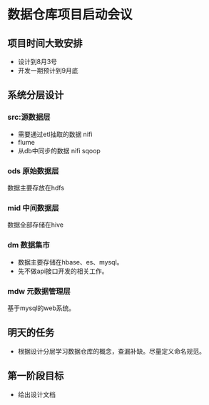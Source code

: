 # 数据仓库项目启动会议

## 项目时间大致安排

* 设计到8月3号
* 开发一期预计到9月底


## 系统分层设计

### src:源数据层
* 需要通过etl抽取的数据
nifi
* flume
* 从db中同步的数据
nifi
sqoop
### ods 原始数据层
数据主要存放在hdfs
### mid 中间数据层
数据全部存储在hive
### dm 数据集市
* 数据主要存储在hbase、es、mysql。
* 先不做api接口开发的相关工作。
### mdw 元数据管理层
基于mysql的web系统。

## 明天的任务

* 根据设计分层学习数据仓库的概念，查漏补缺。尽量定义命名规范。

## 第一阶段目标
* 给出设计文档
